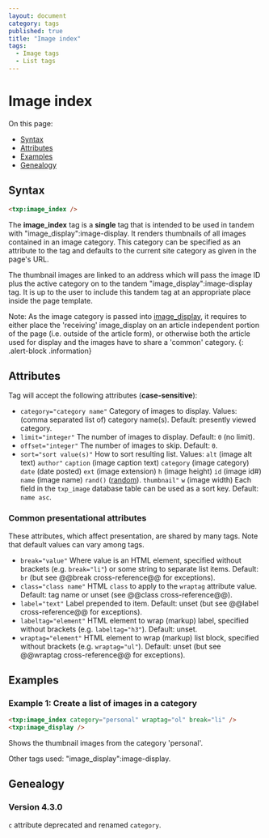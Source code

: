 ```yaml
---
layout: document
category: tags
published: true
title: "Image index"
tags:
  - Image tags
  - List tags
---
```


# Image index

On this page:

* [Syntax](#user-content-syntax)
* [Attributes](#user-content-attributes)
* [Examples](#user-content-examples)
* [Genealogy](#user-content-genealogy)

## Syntax

```html
<txp:image_index />
```

The **image_index** tag is a __single__ tag that is intended to be used in tandem with "image_display":image-display. It renders thumbnails of all images contained in an image category. This category can be specified as an attribute to the tag and defaults to the current site category as given in the page's URL.

The thumbnail images are linked to an address which will pass the image ID plus the active category on to the tandem "image_display":image-display tag. It is up to the user to include this tandem tag at an appropriate place inside the page template.

Note: As the image category is passed into [image_display](image-display), it requires to either place the 'receiving' image_display on an article independent portion of the page (i.e. outside of the article form), or otherwise both the article used for display and the images have to share a 'common' category.
{: .alert-block .information}

## Attributes

Tag will accept the following attributes (**case-sensitive**):

* `category="category name"`
Category of images to display.
Values: (comma separated list of) category name(s).
Default: presently viewed category.
* `limit="integer"`
The number of images to display.
Default: `0` (no limit).
* `offset="integer"`
The number of images to skip.
Default: `0`.
* `sort="sort value(s)"`
How to sort resulting list.
Values:
`alt` (image alt text)
`author"`
`caption` (image caption text)
`category` (image category)
`date` (date posted)
`ext` (image extension)
`h` (image height)
`id` (image id#)
`name` (image name)
`rand()` ([random](http://dev.mysql.com/doc/refman/5.0/en/mathematical-functions.html#function_rand)).
`thumbnail"`
`w` (image width)
Each field in the `txp_image` database table can be used as a sort key.
Default: `name asc`.

### Common presentational attributes

These attributes, which affect presentation, are shared by many tags. Note that default values can vary among tags.

* `break="value"`
Where value is an HTML element, specified without brackets (e.g. `break="li"`) or some string to separate list items.
Default: `br` (but see @@break cross-reference@@ for exceptions).
* `class="class name"`
HTML `class` to apply to the `wraptag` attribute value.
Default: tag name or unset (see @@class cross-reference@@).
* `label="text"`
Label prepended to item.
Default: unset (but see @@label cross-reference@@ for exceptions).
* `labeltag="element"`
HTML element to wrap (markup) label, specified without brackets (e.g. `labeltag="h3"`).
Default: unset.
* `wraptag="element"`
HTML element to wrap (markup) list block, specified without brackets (e.g. `wraptag="ul"`).
Default: unset (but see @@wraptag cross-reference@@ for exceptions).

## Examples

### Example 1: Create a list of images in a category

```html
<txp:image_index category="personal" wraptag="ol" break="li" />
<txp:image_display />
```

Shows the thumbnail images from the category 'personal'.

Other tags used: "image_display":image-display.

## Genealogy

### Version 4.3.0

`c` attribute deprecated and renamed `category`.
